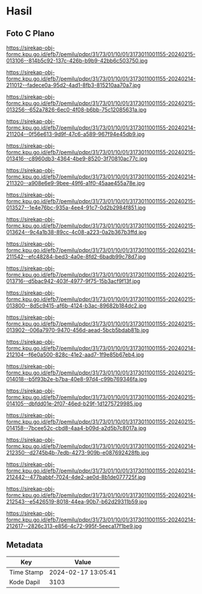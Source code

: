 # Hasil

## Foto C Plano

https://sirekap-obj-formc.kpu.go.id/efb7/pemilu/pdpr/31/73/01/10/01/3173011001155-20240215-013106--814b5c92-137c-426b-b9b9-42bb6c503750.jpg

https://sirekap-obj-formc.kpu.go.id/efb7/pemilu/pdpr/31/73/01/10/01/3173011001155-20240214-211012--fadece0a-95d2-4ad1-8fb3-815210aa70a7.jpg

https://sirekap-obj-formc.kpu.go.id/efb7/pemilu/pdpr/31/73/01/10/01/3173011001155-20240215-013256--652a7826-6ec0-4f08-b6bb-75c12085631a.jpg

https://sirekap-obj-formc.kpu.go.id/efb7/pemilu/pdpr/31/73/01/10/01/3173011001155-20240214-211204--0f56e613-9d9f-47c6-a589-967f94e45db9.jpg

https://sirekap-obj-formc.kpu.go.id/efb7/pemilu/pdpr/31/73/01/10/01/3173011001155-20240215-013416--c8960db3-4364-4be9-8520-3f70810ac77c.jpg

https://sirekap-obj-formc.kpu.go.id/efb7/pemilu/pdpr/31/73/01/10/01/3173011001155-20240214-211320--a908e6e9-9bee-49f6-a1f0-45aae455a78e.jpg

https://sirekap-obj-formc.kpu.go.id/efb7/pemilu/pdpr/31/73/01/10/01/3173011001155-20240215-013527--1e4e76bc-935a-4ee4-91c7-0d2b2984f851.jpg

https://sirekap-obj-formc.kpu.go.id/efb7/pemilu/pdpr/31/73/01/10/01/3173011001155-20240215-013624--9c4a1b38-89cc-4c08-a223-0a2b367b3ffd.jpg

https://sirekap-obj-formc.kpu.go.id/efb7/pemilu/pdpr/31/73/01/10/01/3173011001155-20240214-211542--efc48284-bed3-4a0e-8fd2-6badb99c78d7.jpg

https://sirekap-obj-formc.kpu.go.id/efb7/pemilu/pdpr/31/73/01/10/01/3173011001155-20240215-013716--d5bac942-403f-4977-9f75-15b3acf9f13f.jpg

https://sirekap-obj-formc.kpu.go.id/efb7/pemilu/pdpr/31/73/01/10/01/3173011001155-20240215-013800--8d5c9415-af6b-4124-b3ac-89682b184dc2.jpg

https://sirekap-obj-formc.kpu.go.id/efb7/pemilu/pdpr/31/73/01/10/01/3173011001155-20240215-013902--006a7970-9470-456d-aead-5bcb5bdab81b.jpg

https://sirekap-obj-formc.kpu.go.id/efb7/pemilu/pdpr/31/73/01/10/01/3173011001155-20240214-212104--f6e0a500-828c-41e2-aad7-1f9e85b67eb4.jpg

https://sirekap-obj-formc.kpu.go.id/efb7/pemilu/pdpr/31/73/01/10/01/3173011001155-20240215-014018--b5f93b2e-b7ba-40e8-97d4-c99b769346fa.jpg

https://sirekap-obj-formc.kpu.go.id/efb7/pemilu/pdpr/31/73/01/10/01/3173011001155-20240215-014105--dbfdd01e-2f07-46ed-b29f-1d1275729985.jpg

https://sirekap-obj-formc.kpu.go.id/efb7/pemilu/pdpr/31/73/01/10/01/3173011001155-20240215-014158--7bcee52c-cbd8-4aa4-b09d-a2d5b7c8017a.jpg

https://sirekap-obj-formc.kpu.go.id/efb7/pemilu/pdpr/31/73/01/10/01/3173011001155-20240214-212350--d2745b4b-7edb-4273-909b-e087692428fb.jpg

https://sirekap-obj-formc.kpu.go.id/efb7/pemilu/pdpr/31/73/01/10/01/3173011001155-20240214-212442--477babbf-7024-4de2-ae0d-8b1de077725f.jpg

https://sirekap-obj-formc.kpu.go.id/efb7/pemilu/pdpr/31/73/01/10/01/3173011001155-20240214-212543--e5426519-8018-44ea-90b7-b62d29311b59.jpg

https://sirekap-obj-formc.kpu.go.id/efb7/pemilu/pdpr/31/73/01/10/01/3173011001155-20240214-212617--2826c313-e856-4c72-995f-5eeca17f1be9.jpg


## Metadata

| Key        | Value               |
| ---------- | ------------------- |
| Time Stamp | 2024-02-17 13:05:41 |
| Kode Dapil | 3103                |



